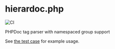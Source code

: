 # hierardoc.php
![CI](https://github.com/sofe-pm-pl/hierardoc.php/workflows/CI/badge.svg)

PHPDoc tag parser with namespaced group support

See [the test case](tests/SimpleTest.php) for example usage.
